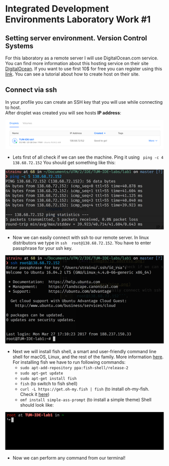 # Integrated Development Environments Laboratory Work #1
## Setting server environment. Version Control Systems

For this laboratory as a remote server I will use DigitalOcean.com service. You can find more information about this hosting service on their site [DigitalOcean](https://www.digitalocean.com/). If you want to use first 10$ for free you can register using this [link](https://m.do.co/c/9fd3b727487a). You can see a tutorial about how to create host on their site.

## Connect via ssh
In your profile you can create an SSH key that you will use while connecting to host.  
After droplet was created you will see hosts **IP address**:

![Alt](images/ip_address.png)

- Lets first of all check if we can see the machine. Ping it using ``` ping -c 4 138.68.72.152``` You should get something like this:

![Alt](images/ping.png)

- Now we can easily connect with ssh to our remote server. In linux distributors we type in ```ssh  root@138.68.72.152```. You have to enter passphrase for your ssh key.

![Alt](images/connect_server.png)

- Next we will install fish shell, a smart and user-friendly command line shell for macOS, Linux, and the rest of the family. More information [here](https://fishshell.com/).  
For installing fish we have to run following commands:
  * `sudo apt-add-repository ppa:fish-shell/release-2`
  * `sudo apt-get update`
  * `sudo apt-get install fish`
  * `fish` (to switch to fish shell)
  * `curl -L https://get.oh-my.fish | fish` (to install oh-my-fish. Check it [here](https://github.com/oh-my-fish/oh-my-fish))
  * `omf install simple-ass-prompt` (to install a simple theme)
Shell should look like:

![Alt](images/fish_shell.png)

- Now we can perform any command from our terminal!
